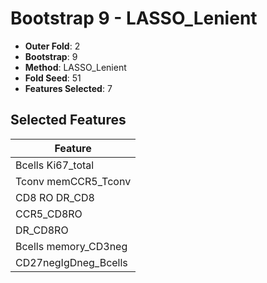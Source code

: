 # Bootstrap 9 - LASSO_Lenient

- **Outer Fold**: 2
- **Bootstrap**: 9
- **Method**: LASSO_Lenient
- **Fold Seed**: 51
- **Features Selected**: 7

## Selected Features

| Feature |
|---------|
| Bcells Ki67_total |
| Tconv memCCR5_Tconv |
| CD8 RO DR_CD8 |
| CCR5_CD8RO |
| DR_CD8RO |
| Bcells memory_CD3neg |
| CD27negIgDneg_Bcells |
